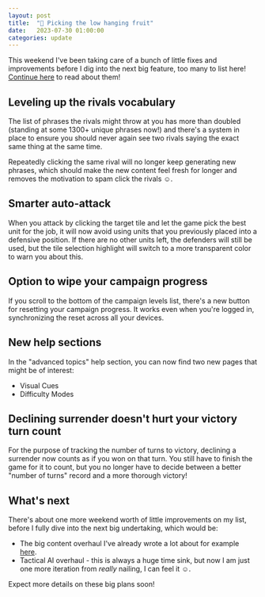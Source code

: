 ```yaml
---
layout: post
title:  "🍇 Picking the low hanging fruit"
date:   2023-07-30 01:00:00
categories: update
---
```

This weekend I've been taking care of a bunch of little fixes and improvements before I dig into the next big feature, too many to list here!
[Continue here](/update/2023/07/30/low-hanging-fruit.html) to read about them!

<!-- excerpt-end -->

## Leveling up the rivals vocabulary

The list of phrases the rivals might throw at you has more than doubled (standing at some 1300+ unique phrases now!)
and there's a system in place to ensure you should never again see two rivals saying the exact same thing at the same time.

Repeatedly clicking the same rival will no longer keep generating new phrases, which should make the new content feel fresh
for longer and removes the motivation to spam click the rivals ☺.

## Smarter auto-attack

When you attack by clicking the target tile and let the game pick the best unit for the job, it will now avoid using
units that you previously placed into a defensive position. If there are no other units left, the defenders will still be used, 
but the tile selection highlight will switch to a more transparent color to warn you about this.

## Option to wipe your campaign progress

If you scroll to the bottom of the campaign levels list, there's a new button for resetting your campaign progress.
It works even when you're logged in, synchronizing the reset across all your devices.

## New help sections

In the "advanced topics" help section, you can now find two new pages that might be of interest:
 - Visual Cues
 - Difficulty Modes

## Declining surrender doesn't hurt your victory turn count

For the purpose of tracking the number of turns to victory, declining a surrender now counts as if you won on that turn.
You still have to finish the game for it to count, but you no longer have to decide between a better "number of turns" record and a more thorough victory!

## What's next

There's about one more weekend worth of little improvements on my list, before I fully dive into the next big undertaking, which would be:

- The big content overhaul I've already wrote a lot about for example [here](/update/2023/05/28/gearing-up.html).
- Tactical AI overhaul - this is always a huge time sink, but now I am just one more iteration from *really* nailing, I can feel it ☺.

Expect more details on these big plans soon!
